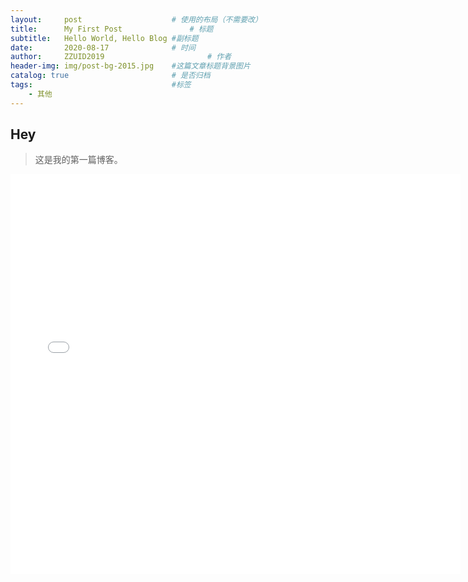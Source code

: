 ```yaml
---
layout:     post   				    # 使用的布局（不需要改）
title:      My First Post 				# 标题 
subtitle:   Hello World, Hello Blog #副标题
date:       2020-08-17 				# 时间
author:     ZZUID2019 						# 作者
header-img: img/post-bg-2015.jpg 	#这篇文章标题背景图片
catalog: true 						# 是否归档
tags:								#标签
    - 其他
---
```


## Hey

>这是我的第一篇博客。

<iframe src="//player.bilibili.com/player.html?aid=883362563&bvid=BV1fK4y1t7hj&cid=196018899&page=1" width="720" height= "640" scrolling="no" border="0" frameborder="no" framespacing="0" allowfullscreen="true"> </iframe>

